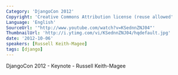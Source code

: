 ```yaml
---
Category: 'DjangoCon 2012'
Copyright: 'Creative Commons Attribution license (reuse allowed'
Language: 'English'
SourceUrl: '"http://www.youtube.com/watch?v=KSednnZNJ04"'
ThumbnailUrl: 'http://i.ytimg.com/vi/KSednnZNJ04/hqdefault.jpg'
date: '2012-10-06'
speakers: [Russell Keith-Magee]
tags: [django]
---
```

DjangoCon 2012 - Keynote - Russell Keith-Magee

